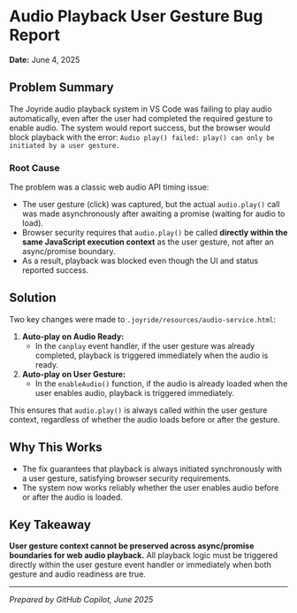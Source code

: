 # Audio Playback User Gesture Bug Report

**Date:** June 4, 2025

## Problem Summary

The Joyride audio playback system in VS Code was failing to play audio automatically, even after the user had completed the required gesture to enable audio. The system would report success, but the browser would block playback with the error: `Audio play() failed: play() can only be initiated by a user gesture.`

### Root Cause

The problem was a classic web audio API timing issue:
- The user gesture (click) was captured, but the actual `audio.play()` call was made asynchronously after awaiting a promise (waiting for audio to load).
- Browser security requires that `audio.play()` be called **directly within the same JavaScript execution context** as the user gesture, not after an async/promise boundary.
- As a result, playback was blocked even though the UI and status reported success.

## Solution

Two key changes were made to `.joyride/resources/audio-service.html`:

1. **Auto-play on Audio Ready:**
   - In the `canplay` event handler, if the user gesture was already completed, playback is triggered immediately when the audio is ready.
2. **Auto-play on User Gesture:**
   - In the `enableAudio()` function, if the audio is already loaded when the user enables audio, playback is triggered immediately.

This ensures that `audio.play()` is always called within the user gesture context, regardless of whether the audio loads before or after the gesture.

## Why This Works

- The fix guarantees that playback is always initiated synchronously with a user gesture, satisfying browser security requirements.
- The system now works reliably whether the user enables audio before or after the audio is loaded.

## Key Takeaway

**User gesture context cannot be preserved across async/promise boundaries for web audio playback.** All playback logic must be triggered directly within the user gesture event handler or immediately when both gesture and audio readiness are true.

---

*Prepared by GitHub Copilot, June 2025*
